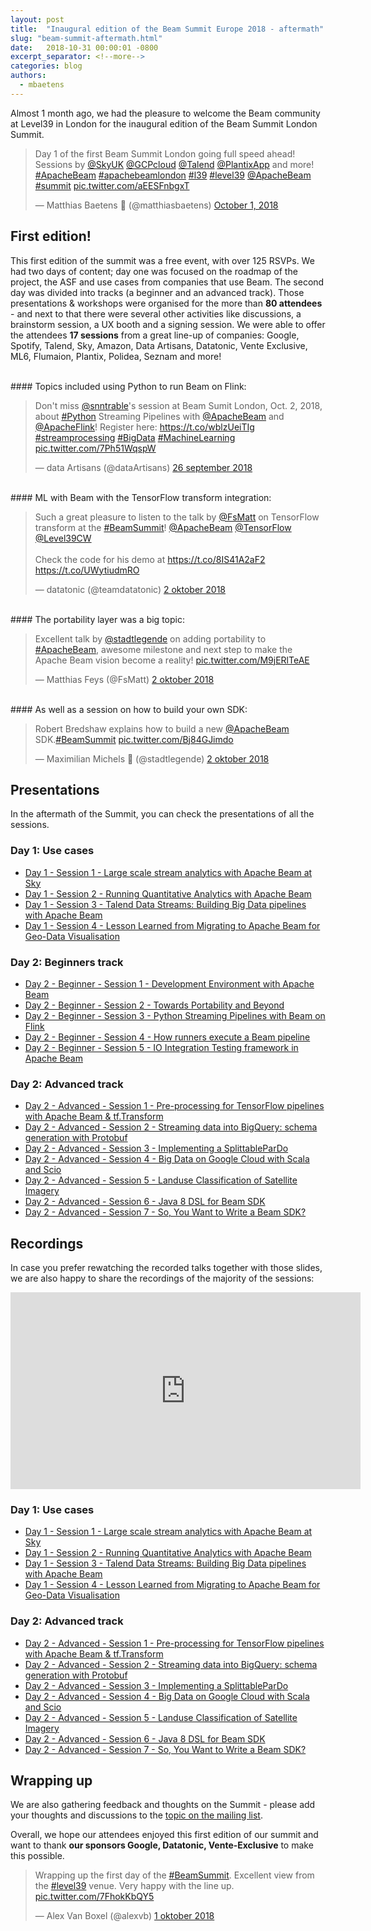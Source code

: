 ```yaml
---
layout: post
title:  "Inaugural edition of the Beam Summit Europe 2018 - aftermath"
slug: "beam-summit-aftermath.html"
date:   2018-10-31 00:00:01 -0800
excerpt_separator: <!--more-->
categories: blog
authors:
  - mbaetens
---
```

<!--
Licensed under the Apache License, Version 2.0 (the "License");
you may not use this file except in compliance with the License.
You may obtain a copy of the License at

http://www.apache.org/licenses/LICENSE-2.0

Unless required by applicable law or agreed to in writing, software
distributed under the License is distributed on an "AS IS" BASIS,
WITHOUT WARRANTIES OR CONDITIONS OF ANY KIND, either express or implied.
See the License for the specific language governing permissions and
limitations under the License.
-->

Almost 1 month ago, we had the pleasure to welcome the Beam community at Level39 in London for the inaugural edition of the Beam Summit London Summit. <!--more-->

<blockquote class="twitter-tweet" data-lang="en"><p lang="en" dir="ltr">Day 1 of the first Beam Summit London going full speed ahead! Sessions by <a href="https://twitter.com/SkyUK?ref_src=twsrc%5Etfw">@SkyUK</a> <a href="https://twitter.com/GCPcloud?ref_src=twsrc%5Etfw">@GCPcloud</a> <a href="https://twitter.com/Talend?ref_src=twsrc%5Etfw">@Talend</a> <a href="https://twitter.com/PlantixApp?ref_src=twsrc%5Etfw">@PlantixApp</a> and more! <a href="https://twitter.com/hashtag/ApacheBeam?src=hash&amp;ref_src=twsrc%5Etfw">#ApacheBeam</a> <a href="https://twitter.com/hashtag/apachebeamlondon?src=hash&amp;ref_src=twsrc%5Etfw">#apachebeamlondon</a> <a href="https://twitter.com/hashtag/l39?src=hash&amp;ref_src=twsrc%5Etfw">#l39</a> <a href="https://twitter.com/hashtag/level39?src=hash&amp;ref_src=twsrc%5Etfw">#level39</a> <a href="https://twitter.com/ApacheBeam?ref_src=twsrc%5Etfw">@ApacheBeam</a> <a href="https://twitter.com/hashtag/summit?src=hash&amp;ref_src=twsrc%5Etfw">#summit</a> <a href="https://t.co/aEESFnbgxT">pic.twitter.com/aEESFnbgxT</a></p>&mdash; Matthias Baetens 🌆 (@matthiasbaetens) <a href="https://twitter.com/matthiasbaetens/status/1046756260996149248?ref_src=twsrc%5Etfw">October 1, 2018</a></blockquote>
<script async src="https://platform.twitter.com/widgets.js" charset="utf-8"></script>

## First edition!

This first edition of the summit was a free event, with over 125 RSVPs. We had two days of content; day one was focused on the roadmap of the project, the ASF and use cases from companies that use Beam. The second day was divided into tracks (a beginner and an advanced track). Those presentations & workshops were organised for the more than **80 attendees** - and next to that there were several other activities like discussions, a brainstorm session, a UX booth and a signing session. We were able to offer the attendees **17 sessions** from a great line-up of companies: 
Google, Spotify, Talend, Sky, Amazon, Data Artisans, Datatonic, Vente Exclusive, ML6, Flumaion, Plantix, Polidea, Seznam and more!


<br/>
#### Topics included using Python to run Beam on Flink:
<blockquote class="twitter-tweet" data-lang="nl"><p lang="en" dir="ltr">Don&#39;t miss <a href="https://twitter.com/snntrable?ref_src=twsrc%5Etfw">@snntrable</a>&#39;s session at Beam Sumit London, Oct. 2, 2018, about <a href="https://twitter.com/hashtag/Python?src=hash&amp;ref_src=twsrc%5Etfw">#Python</a> Streaming Pipelines with <a href="https://twitter.com/ApacheBeam?ref_src=twsrc%5Etfw">@ApacheBeam</a> and <a href="https://twitter.com/ApacheFlink?ref_src=twsrc%5Etfw">@ApacheFlink</a>! Register here: <a href="https://t.co/wblzUeiTIg">https://t.co/wblzUeiTIg</a> <a href="https://twitter.com/hashtag/streamprocessing?src=hash&amp;ref_src=twsrc%5Etfw">#streamprocessing</a> <a href="https://twitter.com/hashtag/BigData?src=hash&amp;ref_src=twsrc%5Etfw">#BigData</a> <a href="https://twitter.com/hashtag/MachineLearning?src=hash&amp;ref_src=twsrc%5Etfw">#MachineLearning</a> <a href="https://t.co/7Ph51WqspW">pic.twitter.com/7Ph51WqspW</a></p>&mdash; data Artisans (@dataArtisans) <a href="https://twitter.com/dataArtisans/status/1044967266817847296?ref_src=twsrc%5Etfw">26 september 2018</a></blockquote>
<script async src="https://platform.twitter.com/widgets.js" charset="utf-8"></script>


<br/>
#### ML with Beam with the TensorFlow transform integration:
<blockquote class="twitter-tweet" data-lang="nl"><p lang="en" dir="ltr">Such a great pleasure to listen to the talk by <a href="https://twitter.com/FsMatt?ref_src=twsrc%5Etfw">@FsMatt</a> on TensorFlow transform at the <a href="https://twitter.com/hashtag/BeamSummit?src=hash&amp;ref_src=twsrc%5Etfw">#BeamSummit</a>!  <a href="https://twitter.com/ApacheBeam?ref_src=twsrc%5Etfw">@ApacheBeam</a> <a href="https://twitter.com/TensorFlow?ref_src=twsrc%5Etfw">@TensorFlow</a> <a href="https://twitter.com/Level39CW?ref_src=twsrc%5Etfw">@Level39CW</a> <br><br>Check the code for his demo at <a href="https://t.co/8IS41A2aF2">https://t.co/8IS41A2aF2</a> <a href="https://t.co/UWytiudmRO">https://t.co/UWytiudmRO</a></p>&mdash; datatonic (@teamdatatonic) <a href="https://twitter.com/teamdatatonic/status/1047126173493469184?ref_src=twsrc%5Etfw">2 oktober 2018</a></blockquote>
<script async src="https://platform.twitter.com/widgets.js" charset="utf-8"></script>


<br/>
#### The portability layer was a big topic:
<blockquote class="twitter-tweet" data-lang="nl"><p lang="en" dir="ltr">Excellent talk by <a href="https://twitter.com/stadtlegende?ref_src=twsrc%5Etfw">@stadtlegende</a> on adding portability to <a href="https://twitter.com/hashtag/ApacheBeam?src=hash&amp;ref_src=twsrc%5Etfw">#ApacheBeam</a>, awesome milestone and next step to make the Apache Beam vision become a reality! <a href="https://t.co/M9jERlTeAE">pic.twitter.com/M9jERlTeAE</a></p>&mdash; Matthias Feys (@FsMatt) <a href="https://twitter.com/FsMatt/status/1047105336841244673?ref_src=twsrc%5Etfw">2 oktober 2018</a></blockquote>
<script async src="https://platform.twitter.com/widgets.js" charset="utf-8"></script>


<br/>
#### As well as a session on how to build your own SDK:
<blockquote class="twitter-tweet" data-lang="nl"><p lang="en" dir="ltr">Robert Bredshaw explains how to build a new <a href="https://twitter.com/ApacheBeam?ref_src=twsrc%5Etfw">@ApacheBeam</a> SDK.<a href="https://twitter.com/hashtag/BeamSummit?src=hash&amp;ref_src=twsrc%5Etfw">#BeamSummit</a> <a href="https://t.co/Bj84GJimdo">pic.twitter.com/Bj84GJimdo</a></p>&mdash; Maximilian Michels 🧗 (@stadtlegende) <a href="https://twitter.com/stadtlegende/status/1047139320195366912?ref_src=twsrc%5Etfw">2 oktober 2018</a></blockquote>
<script async src="https://platform.twitter.com/widgets.js" charset="utf-8"></script>


## Presentations
In the aftermath of the Summit, you can check the presentations of all the sessions.

### Day 1: Use cases
* [Day 1 - Session 1 - Large scale stream analytics with Apache Beam at Sky](https://drive.google.com/open?id=1hyHw7RVpFrFpli3vLt6JGBHrEm4BcgF-5nRdH1ZE8qo)
* [Day 1 - Session 2 - Running Quantitative Analytics with Apache Beam](https://drive.google.com/open?id=1MxYrFDVoVFsrzbTtmr18zcbPFUU4nSdi)
* [Day 1 - Session 3 - Talend Data Streams: Building Big Data pipelines with Apache Beam](https://drive.google.com/open?id=0B4bFLXEWuluSdVBJSnZrbTZjSGFHbnd4cExYOGZQU2hmY3lF)
* [Day 1 - Session 4 - Lesson Learned from Migrating to Apache Beam for Geo-Data Visualisation](https://drive.google.com/open?id=1-GIUVn9QBtg6t-O8uINDkMO4PyZSU_HAEjMWuUHiYY4)

### Day 2: Beginners track
* [Day 2 - Beginner - Session 1 - Development Environment with Apache Beam](https://drive.google.com/open?id=1ntQEDhb8gkxof4uFftxWTOfN39laUDZU7IDHTPKWrcQ)
* [Day 2 - Beginner - Session 2 - Towards Portability and Beyond](https://drive.google.com/open?id=0B4bFLXEWuluSWWJBWXV3ZTdseWpJN1o5UFdpSzV4Qi1sSGU0)
* [Day 2 - Beginner - Session 3 - Python Streaming Pipelines with Beam on Flink](https://drive.google.com/open?id=0B4bFLXEWuluSLTd6TFlYdFZZYjBTOFZQV3MxZzlPLWROWjZv)
* [Day 2 - Beginner - Session 4 - How runners execute a Beam pipeline](https://drive.google.com/open?id=0B4bFLXEWuluSMEV1a1cwM3ozeWQ4TkxlS0tFcnNtRGNGcjJ3)
* [Day 2 - Beginner - Session 5 - IO Integration Testing framework in Apache Beam](https://drive.google.com/open?id=1QyqO8zJ3fIWD5DTnr1JNCEbm2dS15c1c02fI8zD-zqY)

### Day 2: Advanced track
* [Day 2 - Advanced - Session 1 -  Pre-processing for TensorFlow pipelines with Apache Beam &  tf.Transform](https://drive.google.com/open?id=1Kr1skutObtDil2CExSQUb5rCVwZQm1m2lpmuAXFCE5I)
* [Day 2 - Advanced - Session 2 - Streaming data into BigQuery: schema generation with Protobuf](https://drive.google.com/open?id=11x7gtuAxg76nOQKaB0YOwcvzS4TUeWONTU1ZQK0LsX8)
* [Day 2 - Advanced - Session 3 - Implementing a SplittableParDo](https://drive.google.com/open?id=1cgQGBIXaACSwbYu_w3AkvvTdsCfeXAS1tBvQ77eVn74)
* [Day 2 - Advanced - Session 4 - Big Data on Google Cloud with Scala and Scio](https://docs.google.com/presentation/d/1F02Lwnqm9H3cGqDQhIZ3gbftyLQSnVMRxX69H_d04OE/edit?usp=sharing)
* [Day 2 - Advanced - Session 5 - Landuse Classification of Satellite Imagery](https://drive.google.com/open?id=1D1ajcKoOR5OzehPwONdHLSzpO4PZOsLk)
* [Day 2 - Advanced - Session 6 - Java 8 DSL for Beam SDK](https://drive.google.com/open?id=1aFH6lhnVIq4Alu-_HItQ0QOddEPJQRqI5jV_t0o3CYI)
* [Day 2  - Advanced - Session 7 - So, You Want to Write a Beam SDK?](https://drive.google.com/open?id=1AkU-QXSflau-RSeolB4TSLy0_mg0xwb398Czw7aqVGw)

## Recordings
In case you prefer rewatching the recorded talks together with those slides, we are also happy to share the recordings of the majority of the sessions:

<iframe width="560" height="315" src="https://www.youtube.com/embed/videoseries?list=PL4dEBWmGSIU_9JTGnkGVg6-BwaV0FMxyJ" frameborder="0" allow="accelerometer; autoplay; encrypted-media; gyroscope; picture-in-picture" allowfullscreen></iframe>

### Day 1: Use cases
* [Day 1 - Session 1 - Large scale stream analytics with Apache Beam at Sky](https://youtu.be/En0FrjvNr3M)
* [Day 1 - Session 2 - Running Quantitative Analytics with Apache Beam](https://youtu.be/6yDEOUophuw)
* [Day 1 - Session 3 - Talend Data Streams: Building Big Data pipelines with Apache Beam](https://youtu.be/1AlEGUtiQek)
* [Day 1 - Session 4 - Lesson Learned from Migrating to Apache Beam for Geo-Data Visualisation](https://youtu.be/GBKqw03doHE)

### Day 2: Advanced track
* [Day 2 - Advanced - Session 1 -  Pre-processing for TensorFlow pipelines with Apache Beam &  tf.Transform](https://youtu.be/L-k6-3ApXR4)
* [Day 2 - Advanced - Session 2 - Streaming data into BigQuery: schema generation with Protobuf](https://youtu.be/ctN5U_Ke8uk)
* [Day 2 - Advanced - Session 3 - Implementing a SplittableParDo](https://youtu.be/jU6EmPyKefg)
* [Day 2 - Advanced - Session 4 - Big Data on Google Cloud with Scala and Scio](https://youtu.be/F0n9sqj1_NQ)
* [Day 2 - Advanced - Session 5 - Landuse Classification of Satellite Imagery](https://youtu.be/s-IR2eFe4B4)
* [Day 2 - Advanced - Session 6 - Java 8 DSL for Beam SDK](https://youtu.be/ott1e_CnZ04)
* [Day 2  - Advanced - Session 7 - So, You Want to Write a Beam SDK?](https://youtu.be/VsGQ2LFeTHY)

## Wrapping up

We are also gathering feedback and thoughts on the Summit - please add your thoughts and discussions to the [topic on the mailing list](https://lists.apache.org/thread.html/aa1306da25029dff12a49ba3ce63f2caf6a5f8ba73eda879c8403f3f@%3Cdev.beam.apache.org%3E).

Overall, we hope our attendees enjoyed this first edition of our summit and want to thank **our sponsors Google, Datatonic, Vente-Exclusive** to make this possible.

<blockquote class="twitter-tweet" data-lang="nl"><p lang="en" dir="ltr">Wrapping up the first day of the <a href="https://twitter.com/hashtag/BeamSummit?src=hash&amp;ref_src=twsrc%5Etfw">#BeamSummit</a>. Excellent view from the <a href="https://twitter.com/hashtag/level39?src=hash&amp;ref_src=twsrc%5Etfw">#level39</a> venue. Very happy with the line up. <a href="https://t.co/7FhokKbQY5">pic.twitter.com/7FhokKbQY5</a></p>&mdash; Alex Van Boxel (@alexvb) <a href="https://twitter.com/alexvb/status/1046803829650608129?ref_src=twsrc%5Etfw">1 oktober 2018</a></blockquote>
<script async src="https://platform.twitter.com/widgets.js" charset="utf-8"></script>
